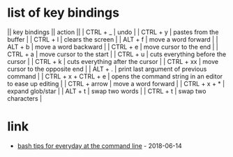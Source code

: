 # list of key bindings

|| key bindings || action ||
| CTRL + _ | undo |
| CTRL + y | pastes from the buffer |
| CTRL + l | clears the screen |
| ALT + f | move a word forward |
| ALT + b | move a word backward |
| CTRL + e | move cursor to the end |
| CTRL + a | move cursor to the start |
| CTRL + u | cuts everything before the cursor |
| CTRL + k | cuts everything after the cursor |
| CTRL + xx | move cursor to the opposite end |
| ALT + . | print last argument of previous command |
| CTRL + x + CTRL + e | opens the command string in an editor to ease up editing |
| CTRL + arrow | move a word forward |
| CTRL + x + * | expand glob/star |
| ALT + t | swap two words |
| CTRL + t | swap two characters |

# link

* [bash tips for everyday at the command line](https://opensource.com/article/18/5/bash-tricks) - 2018-06-14
